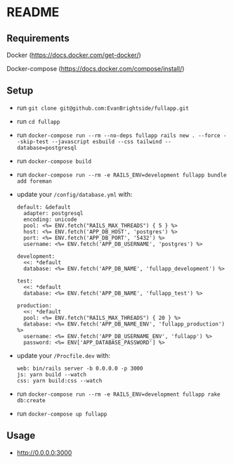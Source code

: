 # README

## Requirements

Docker (https://docs.docker.com/get-docker/)

Docker-compose (https://docs.docker.com/compose/install/)

## Setup

* run `git clone git@github.com:EvanBrightside/fullapp.git`

* run `cd fullapp`

* run `docker-compose run --rm --no-deps fullapp rails new . --force --skip-test --javascript esbuild --css tailwind --database=postgresql`

* run `docker-compose build`

* run `docker-compose run --rm -e RAILS_ENV=development fullapp bundle add foreman`

* update your `/config/database.yml` with:

  ```text
  default: &default
    adapter: postgresql
    encoding: unicode
    pool: <%= ENV.fetch("RAILS_MAX_THREADS") { 5 } %>
    host: <%= ENV.fetch('APP_DB_HOST', 'postgres') %>
    port: <%= ENV.fetch('APP_DB_PORT', '5432') %>
    username: <%= ENV.fetch('APP_DB_USERNAME', 'postgres') %>

  development:
    <<: *default
    database: <%= ENV.fetch('APP_DB_NAME', 'fullapp_development') %>

  test:
    <<: *default
    database: <%= ENV.fetch('APP_DB_NAME', 'fullapp_test') %>

  production:
    <<: *default
    pool: <%= ENV.fetch("RAILS_MAX_THREADS") { 20 } %>
    database: <%= ENV.fetch('APP_DB_NAME_ENV', 'fullapp_production') %>
    username: <%= ENV.fetch('APP_DB_USERNAME_ENV', 'fullapp') %>
    password: <%= ENV['APP_DATABASE_PASSWORD'] %>
  ```

* update your `/Procfile.dev` with:

  ```text
  web: bin/rails server -b 0.0.0.0 -p 3000
  js: yarn build --watch
  css: yarn build:css --watch
  ```

* run `docker-compose run --rm -e RAILS_ENV=development fullapp rake db:create`

* run `docker-compose up fullapp`

## Usage

* <http://0.0.0.0:3000>
